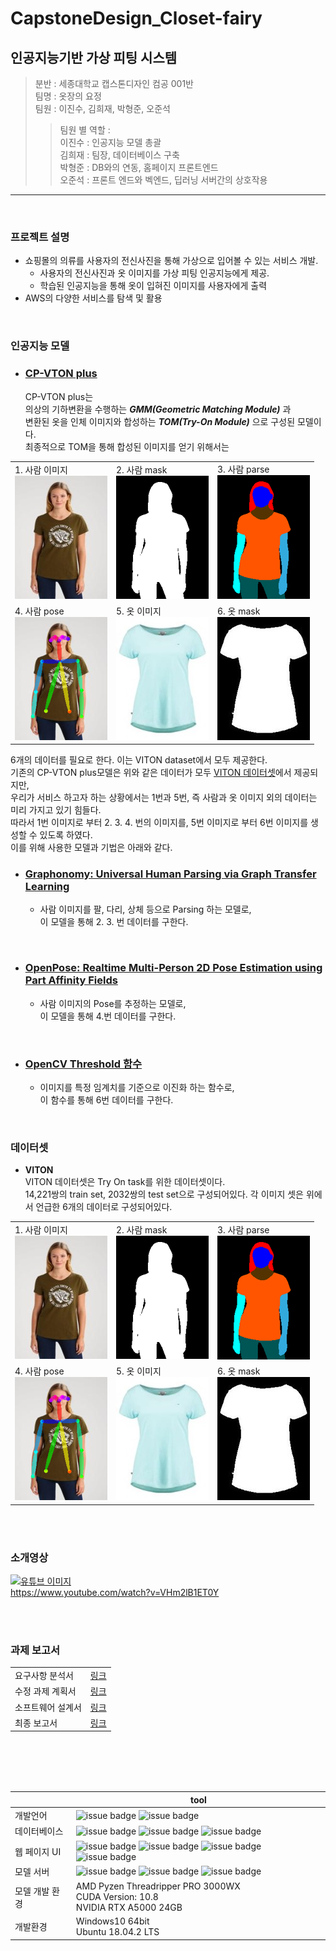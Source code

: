 # CapstoneDesign_Closet-fairy

## 인공지능기반 가상 피팅 시스템

> 분반 : 세종대학교 캡스톤디자인 컴공 001반 <br>
> 팀명 : 옷장의 요정 <br>
> 팀원 : 이진수, 김희재, 박형준, 오준석
>> 팀원 별 역할 :<br>
이진수 : 인공지능 모델 총괄 <br>
김희재 : 팀장, 데이터베이스 구축 <br>
박형준 : DB와의 연동, 홈페이지 프론트엔드<br>
오준석 : 프론트 엔드와 벡엔드, 딥러닝 서버간의 상호작용
-------

<br>

### 프로젝트 설명
- 쇼핑몰의 의류를 사용자의 전신사진을 통해 가상으로 입어볼 수 있는 서비스 개발.
    - 사용자의 전신사진과 옷 이미지를 가상 피팅 인공지능에게 제공.
    - 학습된 인공지능을 통해 옷이 입혀진 이미지를 사용자에게 출력
- AWS의 다양한 서비스를 탐색 및 활용

<br>

### 인공지능 모델
- ### **[CP-VTON plus](https://minar09.github.io/cpvtonplus/)** <br>

    CP-VTON plus는 <br>
의상의 기하변환을 수행하는  ***GMM(Geometric Matching Module)*** 과 <br>
변환된 옷을 인체 이미지와 합성하는 ***TOM(Try-On Module)*** 으로 구성된 모델이다.<br>
최종적으로 TOM을 통해 합성된 이미지를 얻기 위해서는 <br>

||||
|:---|:----|:----|
|1. 사람 이미지<br><img src="readme img/human.jpg">|2. 사람 mask<br><img src="readme img/human_mask.png">|3. 사람 parse<br><img src="readme img/human_parse.png">|
|4. 사람 pose<br><img src="readme img/human_pose.png">|5. 옷 이미지<br><img src="readme img/dress.jpg">|6. 옷 mask<br><img src="readme img/dress_mask.jpg">|


6개의 데이터를 필요로 한다. 이는 VITON dataset에서 모두 제공한다.<br>
기존의 CP-VTON plus모델은 위와 같은 데이터가 모두 [VITON 데이터셋](#데이터셋)에서 제공되지만,<br>
우리가 서비스 하고자 하는 상황에서는 1번과 5번, 즉 사람과 옷 이미지 외의 데이터는 미리 가지고 있기 힘들다.<br>   따라서 1번 이미지로 부터 2. 3. 4. 번의 이미지를, 5번 이미지로 부터 6번 이미지를 생성할 수 있도록 하였다. <br>
이를 위해 사용한 모델과 기법은 아래와 같다.<br>

- ### [Graphonomy: Universal Human Parsing via Graph Transfer Learning](https://openaccess.thecvf.com/content_CVPR_2019/html/Gong_Graphonomy_Universal_Human_Parsing_via_Graph_Transfer_Learning_CVPR_2019_paper.html)
    - 사람 이미지를 팔, 다리, 상체 등으로 Parsing 하는 모델로,<br>
    이 모델을 통해 2. 3. 번 데이터를 구한다.

<br>

- ### [OpenPose: Realtime Multi-Person 2D Pose Estimation using Part Affinity Fields](https://arxiv.org/abs/1812.08008)
    - 사람 이미지의 Pose를 추정하는 모델로,<br>
    이 모델을 통해 4.번 데이터를 구한다.

<br>    

- ### [OpenCV Threshold 함수](https://opencv-python.readthedocs.io/en/latest/doc/09.imageThresholding/imageThresholding.html)
     - 이미지를 특정 임계치를 기준으로 이진화 하는 함수로,<br>
     이 함수를 통해 6번 데이터를 구한다.


<br>

### 데이터셋
- **VITON** <br>
VITON 데이터셋은 Try On task를 위한 데이터셋이다.<br>
14,221쌍의 train set, 2032쌍의 test set으로 구성되어있다.
각 이미지 셋은 위에서 언급한 6개의 데이터로 구성되어있다.<br>

||||
|:---|:----|:----|
|1. 사람 이미지<br><img src="readme img/human.jpg">|2. 사람 mask<br><img src="readme img/human_mask.png">|3. 사람 parse<br><img src="readme img/human_parse.png">|
|4. 사람 pose<br><img src="readme img/human_pose.png">|5. 옷 이미지<br><img src="readme img/dress.jpg">|6. 옷 mask<br><img src="readme img/dress_mask.jpg">|

<br><br>

### 소개영상
[![유튜브 이미지](http://img.youtube.com/vi/VHm2lB1ET0Y/0.jpg)](https://youtu.be/VHm2lB1ET0Y)<br>
https://www.youtube.com/watch?v=VHm2lB1ET0Y

<br>
<br>

### 과제 보고서

|||
|---|---|
|요구사항 분석서|[링크](https://github.com/LeeJinSoo-BIN/CapstoneDesign_Closet-fairy/blob/master/readme%20img/%EC%9A%94%EA%B5%AC%EC%82%AC%ED%95%AD%20%EB%B6%84%EC%84%9D%EC%84%9C.pdf)|
|수정 과제 계획서|[링크](https://github.com/LeeJinSoo-BIN/CapstoneDesign_Closet-fairy/blob/master/readme%20img/%EC%88%98%EC%A0%95%20%EA%B3%BC%EC%A0%9C%20%EA%B3%84%ED%9A%8D%EC%84%9C.pdf)|
|소프트웨어 설계서|[링크](https://github.com/LeeJinSoo-BIN/CapstoneDesign_Closet-fairy/blob/master/readme%20img/%EC%86%8C%ED%94%84%ED%8A%B8%EC%9B%A8%EC%96%B4%20%EC%84%A4%EA%B3%84%EC%84%9C.pdf)|
|최종 보고서|[링크](https://github.com/LeeJinSoo-BIN/CapstoneDesign_Closet-fairy/blob/master/readme%20img/%EC%B5%9C%EC%A2%85%20%EB%B3%B4%EA%B3%A0%EC%84%9C.pdf)|


<br><br><br><br>

|| tool |
| ------ | ------ |
| 개발언어 | ![issue badge](https://img.shields.io/badge/Python-3.9-blue.svg) ![issue badge](https://img.shields.io/badge/javascript-blue.svg) |
| 데이터베이스 | ![issue badge](https://img.shields.io/badge/AWS-grey.svg) ![issue badge](https://img.shields.io/badge/DynamoDB-grey.svg) ![issue badge](https://img.shields.io/badge/Python-3.9-lightgrey.svg)|
| 웹 페이지 UI | ![issue badge](https://img.shields.io/badge/HTML-5-green.svg) ![issue badge](https://img.shields.io/badge/CSS-gray.svg) ![issue badge](https://img.shields.io/badge/Flask-gray.svg) ![issue badge](https://img.shields.io/badge/Bootstrap-gray.svg)  |
| 모델 서버 | ![issue badge](https://img.shields.io/badge/CP%20VTON%20plus-2.25.2-green.svg) ![issue badge](https://img.shields.io/badge/pytorch-1.10.8+cu108-green.svg) ![issue badge](https://img.shields.io/badge/Flask-gray.svg)|
| 모델 개발 환경 | AMD Pyzen Threadripper PRO 3000WX <br> CUDA Version: 10.8 <br> NVIDIA RTX A5000 24GB |
| 개발환경 | Windows10 64bit <br> Ubuntu 18.04.2 LTS |